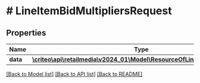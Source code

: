 # # LineItemBidMultipliersRequest

## Properties

Name | Type | Description | Notes
------------ | ------------- | ------------- | -------------
**data** | [**\criteo\api\retailmedia\v2024_01\Model\ResourceOfLineItemBidMultipliers**](ResourceOfLineItemBidMultipliers.md) |  | [optional]

[[Back to Model list]](../../README.md#models) [[Back to API list]](../../README.md#endpoints) [[Back to README]](../../README.md)
